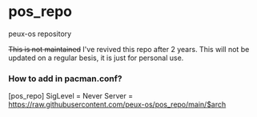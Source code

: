 # pos_repo
 peux-os repository

~~This is not maintained~~
 I've revived this repo after 2 years. This will not be updated on a regular besis, it is just for personal use.


### How to add in pacman.conf?
[pos_repo]
SigLevel = Never
Server = https://raw.githubusercontent.com/peux-os/pos_repo/main/$arch
